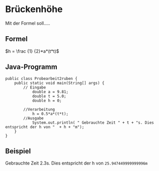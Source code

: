 # Brückenhöhe
Mit der Formel soll.....
## Formel
$h = \frac {1} {2}*a*(t*t)$
## Java-Programm
````
public class Probearbeit2ruben {
    public static void main(String[] args) {
        // Eingabe
            double a = 9.81;
            double t = 5.0;
            double h = 0;

        //Verarbeitung
            h = 0.5*a*(t*t);
        //Ausgabe
            System.out.println( " Gebrauchte Zeit " + t + "s. Dies entspricht der h von "  + h + "m");
    }
}
````
## Beispiel
Gebrauchte Zeit 2.3s. Dies entspricht der h von `25.947449999999996m`